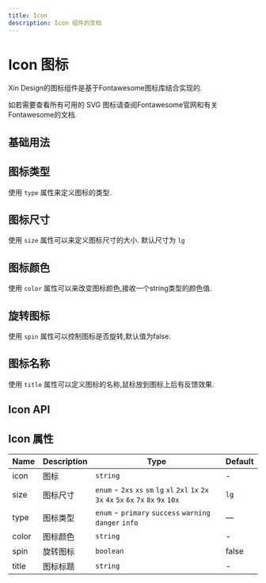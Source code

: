 ```yaml
---
title: Icon
description: Icon 组件的文档
---
```


# Icon 图标

Xin Design的图标组件是基于Fontawesome图标库结合实现的.

如若需要查看所有可用的 SVG 图标请查阅Fontawesome官网和有关Fontawesome的文档.

## 基础用法

<preview path="../demo/Icon/Icon.vue"></preview>

## 图标类型

使用 `type` 属性来定义图标的类型.

<preview path="../demo/Icon/Type.vue"></preview>

## 图标尺寸

使用 `size` 属性可以来定义图标尺寸的大小. 默认尺寸为 `lg`
<preview path="../demo/Icon/Size.vue"></preview>

## 图标颜色

使用 `color` 属性可以来改变图标颜色,接收一个string类型的颜色值.
<preview path="../demo/Icon/Color.vue"></preview>

## 旋转图标

使用 `spin` 属性可以控制图标是否旋转,默认值为false.
<preview path="../demo/Icon/Spin.vue"></preview>

## 图标名称

使用 `title` 属性可以定义图标的名称,鼠标放到图标上后有反馈效果.
<preview path="../demo/Icon/Title.vue"></preview>

## Icon API

## Icon 属性

| Name  | Description | Type                                                                                        | Default |
| ----- | ----------- | ------------------------------------------------------------------------------------------- | ------- |
| icon  | 图标        | `string`                                                                                    | -       |
| size  | 图标尺寸    | `enum` - `2xs` `xs` `sm` `lg` `xl` `2xl` `1x` `2x` `3x` `4x` `5x` `6x` `7x` `8x` `9x` `10x` | `lg`    |
| type  | 图标类型    | `enum` - `primary` `success` `warning` `danger` `info`                                      | —       |
| color | 图标颜色    | `string`                                                                                    | -       |
| spin  | 旋转图标    | `boolean`                                                                                   | false   |
| title | 图标标题    | `string`                                                                                    | -       |
